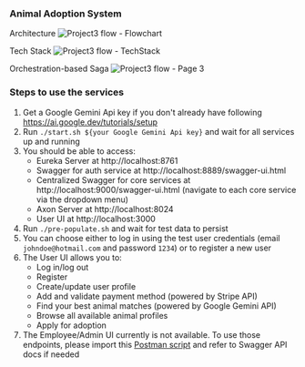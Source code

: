 ### Animal Adoption System

Architecture
![Project3 flow - Flowchart](https://github.com/lchen2792/AnimalAdoptionSystem/assets/79290606/50bea282-f03d-4bae-a274-924c67178c67)

Tech Stack
![Project3 flow - TechStack](https://github.com/lchen2792/AnimalAdoptionSystem/assets/79290606/d2beb9d8-fac6-4ecc-98e0-e733b3c1a6b4)

Orchestration-based Saga
![Project3 flow - Page 3](https://github.com/lchen2792/AnimalAdoptionSystem/assets/79290606/e8aaf8e1-0ad7-4710-b485-bb2987643712)

### Steps to use the services

1. Get a Google Gemini Api key if you don't already have following https://ai.google.dev/tutorials/setup
2. Run `./start.sh ${your Google Gemini Api key}` and wait for all services up and running
3. You should be able to access:
    - Eureka Server at http://localhost:8761
    - Swagger for auth service at http://localhost:8889/swagger-ui.html
    - Centralized Swagger for core services at http://localhost:9000/swagger-ui.html (navigate to each core service via the dropdown menu)
    - Axon Server at http://localhost:8024
    - User UI at http://localhost:3000
4. Run `./pre-populate.sh` and wait for test data to persist
6. You can choose either to log in using the test user credentials (email `johndoe@hotmail.com` and password `1234`) or to register a new user
7. The User UI allows you to:
   - Log in/log out
   - Register
   - Create/update user profile
   - Add and validate payment method (powered by Stripe API)
   - Find your best animal matches (powered by Google Gemini API)
   - Browse all available animal profiles
   - Apply for adoption
8. The Employee/Admin UI currently is not available. To use those endpoints, please import this [Postman script](https://github.com/lchen2792/AnimalAdoptionSystem/blob/main/AnimalAdoptionSystem.postman_collection.json) and refer to Swagger API docs if needed

